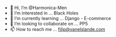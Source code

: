 - 👋 Hi, I’m @Harmonica-Men
- 👀 I’m interested in ... Black Holes
- 🌱 I’m currently learning ... Django - E-commerce
- 💞️ I’m looking to collaborate on ... PP5
- 📫 How to reach me ... filip@vanelslande.com

<!---
Harmonica-Men/Harmonica-Men is a ✨ special ✨ repository because its `README.md` (this file) appears on your GitHub profile.
You can click the Preview link to take a look at your changes.
--->
